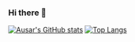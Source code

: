 ### Hi there 👋
[![Ausar's GitHub stats](https://github-readme-stats.vercel.app/api?username=ashyanSpada)](https://github.com/anuraghazra/github-readme-stats)
[![Top Langs](https://github-readme-stats.vercel.app/api/top-langs/?username=ashyanSpada)](https://github.com/anuraghazra/github-readme-stats)
<!--
**ashyanSpada/ashyanSpada** is a ✨ _special_ ✨ repository because its `README.md` (this file) appears on your GitHub profile.

Here are some ideas to get you started:

- 🔭 I’m currently working on ...
- 🌱 I’m currently learning ...
- 👯 I’m looking to collaborate on ...
- 🤔 I’m looking for help with ...
- 💬 Ask me about ...
- 📫 How to reach me: ...
- 😄 Pronouns: ...
- ⚡ Fun fact: ...
-->
